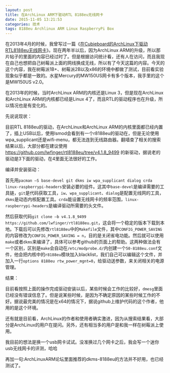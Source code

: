 ```yaml
---
layout: post
title: 在ArchLinux ARM下驱动RTL 8188eu无线网卡
date: 2015-11-05 13:21:53
categories: 技术
tags: 8188eu Archlinux ARM Linux RaspberryPi Box
---
```


在2013年4月的时候，我曾写过一篇《[在Cubieboard的ArchLinux下驱动RTL8188eu无线网卡](http://just4fun.cn/?p=650)》。现在两年半以后，因为ArchLinux ARM的升级，所以那片帖子的里面的内容已经过时了。但是根据访问统计看，还有人在访问，而且我现在自己也想把自己树莓派上面的网线换成无线，所以有了今天这篇的内容。今天的这个内容，我在树莓派1B+、树莓派2B以及x86的环境中都做了测试，目前看实验现象似乎都是一致的。水星Mercury的MW150US网卡有多个版本，我手里的这个是MW150US v2.0。

在2013年的时候，当时ArchLinux ARM的内核还是Linux 3，但是现在ArchLinux和ArchLinux ARM的内核都已经是Linux 4了，而且RTL的驱动程序也在升级，所以情况也是有变化的。

先说说现状：

目前RTL 8188eu的驱动，在ArchLinux和ArchLinux ARM的内核里面都已经内置了，插上USB以后，使用lsmod会看到有一个r8188eu的驱动在，但是无论使用wpa_supplicant还是wifi-menu，都无法连到无线路由器。翻墙查了相关的搜索结果以后，大部分都在建议使用 https://github.com/lwfinger/rtl8188eu/tree/v4.1.8_9499 的新驱动，据说老的驱动是3下面的驱动，在4里面无法很好的工作。

编译并安装驱动：

首先用`pacman –S base-devel git dkms iw wpa_supplicant dialog crda linux-raspberrypi-headers`安装必要的组件。这其中`base-devel`是编译需要的工具链，`git`是代码获取工具，`iw`、`wpa_supplicant`、`dialog`是配置无线网的工具，`dkms`是动态内核配置工具。`crda`能设置无线网卡的频率范围，`linux-raspberrypi-headers`是编译驱动所需要的头文件。

然后获取代码`git clone –b v4.1.8_9499 https://github.com/lwfinger/rtl8188eu.git`，这会将一个稳定的版本下载到本地。下载后可以先修改`rtl8188eu`中的`Makefile`文件，其中`CONFIG_POWER_SAVING`的内容修改为`CONFIG_POWER_SAVING = n`，目的是关闭省电功能。然后就可以使用`make`或者`dkms`来编译了，具体可以参考github的页面上的帮助。这两种做法会有一个区别，区别是`make`会自动在`/etc/modprobe.d/`内创建一个`50-8188eu.conf`文件，他会把内核中的`r8188eu`模块加入blacklist，我们自己可以编辑这个文件，并加入一行`options 8188eu rtw_power_mgnt=0`，给驱动送参数，来关闭相关的电源管理。

结果：

目前看按照上面的操作完成驱动安装以后，某些时候会工作的比较好，`dmesg`里面已经没有错误信息了。但是说某些时候，是因为不确定原因的某些时候工作的不好。据说最完美的情况是在x64的情况下，据说github上维护代码的这个作者，他用的是这个环境。

还有就是目前看，ArchLinux的作者和使用者确实激进，因为从搜索结果看，大部分是ArchLinux的用户在提问。另外，还有相当多的用户是和我一样在树莓派上使用。

我目前的想法是换一个usb网卡试试。没准换过几个网卡之后，我会写一个迷你usb无线网卡的评测，哈哈

再加一句:ArchLinuxARM论坛里面推荐的dkms-8188eu的方法并不好用，也已经测试了。
